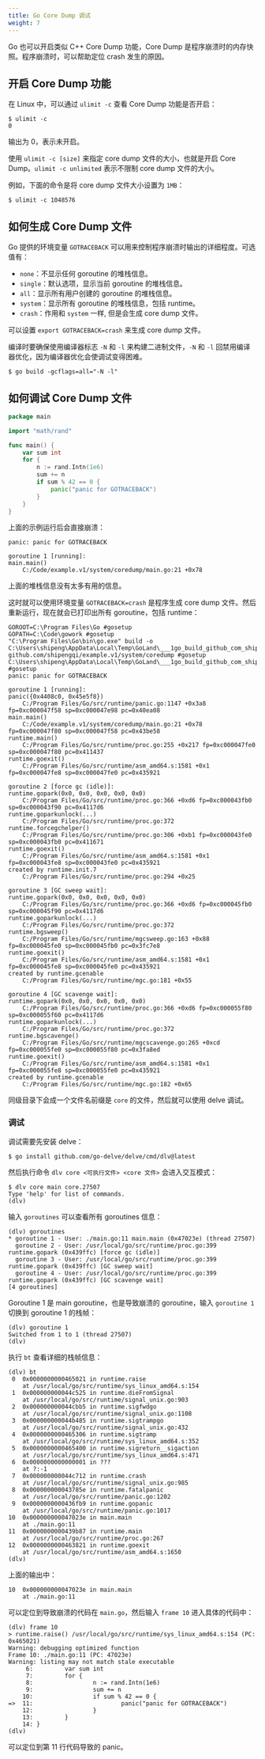 ```yaml
---
title: Go Core Dump 调试
weight: 7
---
```


Go 也可以开启类似 C++ Core Dump 功能，Core Dump 是程序崩溃时的内存快照。程序崩溃时，可以帮助定位 crash 发生的原因。

## 开启 Core Dump 功能

在 Linux 中，可以通过 `ulimit -c` 查看 Core Dump 功能是否开启：

```
$ ulimit -c
0
```

输出为 0，表示未开启。

使用 `ulimit -c [size]` 来指定 core dump 文件的大小，也就是开启 Core Dump。`ulimit -c unlimited` 表示不限制 core dump 文件的大小。

例如，下面的命令是将 core dump 文件大小设置为 `1MB`：

```
$ ulimit -c 1048576
```

## 如何生成 Core Dump 文件

Go 提供的环境变量 `GOTRACEBACK` 可以用来控制程序崩溃时输出的详细程度。可选值有：

- `none`：不显示任何 goroutine 的堆栈信息。
- `single`：默认选项，显示当前 goroutine 的堆栈信息。
- `all`：显示所有用户创建的 goroutine 的堆栈信息。
- `system`：显示所有 goroutine 的堆栈信息，包括 runtime。
- `crash`：作用和 `system` 一样, 但是会生成 core dump 文件。

可以设置 `export GOTRACEBACK=crash` 来生成 core dump 文件。

编译时要确保使用编译器标志 `-N` 和 `-l` 来构建二进制文件，`-N` 和 `-l` 回禁用编译器优化，因为编译器优化会使调试变得困难。

```
$ go build -gcflags=all="-N -l"
```

## 如何调试 Core Dump 文件

```go
package main

import "math/rand"

func main() {
	var sum int
	for {
		n := rand.Intn(1e6)
		sum += n
		if sum % 42 == 0 {
			panic("panic for GOTRACEBACK")
		}
	}
}
```

上面的示例运行后会直接崩溃：

```
panic: panic for GOTRACEBACK

goroutine 1 [running]:
main.main()
	C:/Code/example.v1/system/coredump/main.go:21 +0x78
```

上面的堆栈信息没有太多有用的信息。

这时就可以使用环境变量 `GOTRACEBACK=crash` 是程序生成 core dump 文件。然后重新运行，现在就会已打印出所有 goroutine，包括 runtime：

```
GOROOT=C:\Program Files\Go #gosetup
GOPATH=C:\Code\gowork #gosetup
"C:\Program Files\Go\bin\go.exe" build -o C:\Users\shipeng\AppData\Local\Temp\GoLand\___1go_build_github_com_shipengqi_example_v1_system_coredump.exe github.com/shipengqi/example.v1/system/coredump #gosetup
C:\Users\shipeng\AppData\Local\Temp\GoLand\___1go_build_github_com_shipengqi_example_v1_system_coredump.exe #gosetup
panic: panic for GOTRACEBACK

goroutine 1 [running]:
panic({0x4408c0, 0x45e5f8})
	C:/Program Files/Go/src/runtime/panic.go:1147 +0x3a8 fp=0xc000047f58 sp=0xc000047e98 pc=0x40ea08
main.main()
	C:/Code/example.v1/system/coredump/main.go:21 +0x78 fp=0xc000047f80 sp=0xc000047f58 pc=0x43be58
runtime.main()
	C:/Program Files/Go/src/runtime/proc.go:255 +0x217 fp=0xc000047fe0 sp=0xc000047f80 pc=0x411437
runtime.goexit()
	C:/Program Files/Go/src/runtime/asm_amd64.s:1581 +0x1 fp=0xc000047fe8 sp=0xc000047fe0 pc=0x435921

goroutine 2 [force gc (idle)]:
runtime.gopark(0x0, 0x0, 0x0, 0x0, 0x0)
	C:/Program Files/Go/src/runtime/proc.go:366 +0xd6 fp=0xc000043fb0 sp=0xc000043f90 pc=0x4117d6
runtime.goparkunlock(...)
	C:/Program Files/Go/src/runtime/proc.go:372
runtime.forcegchelper()
	C:/Program Files/Go/src/runtime/proc.go:306 +0xb1 fp=0xc000043fe0 sp=0xc000043fb0 pc=0x411671
runtime.goexit()
	C:/Program Files/Go/src/runtime/asm_amd64.s:1581 +0x1 fp=0xc000043fe8 sp=0xc000043fe0 pc=0x435921
created by runtime.init.7
	C:/Program Files/Go/src/runtime/proc.go:294 +0x25

goroutine 3 [GC sweep wait]:
runtime.gopark(0x0, 0x0, 0x0, 0x0, 0x0)
	C:/Program Files/Go/src/runtime/proc.go:366 +0xd6 fp=0xc000045fb0 sp=0xc000045f90 pc=0x4117d6
runtime.goparkunlock(...)
	C:/Program Files/Go/src/runtime/proc.go:372
runtime.bgsweep()
	C:/Program Files/Go/src/runtime/mgcsweep.go:163 +0x88 fp=0xc000045fe0 sp=0xc000045fb0 pc=0x3fc7e8
runtime.goexit()
	C:/Program Files/Go/src/runtime/asm_amd64.s:1581 +0x1 fp=0xc000045fe8 sp=0xc000045fe0 pc=0x435921
created by runtime.gcenable
	C:/Program Files/Go/src/runtime/mgc.go:181 +0x55

goroutine 4 [GC scavenge wait]:
runtime.gopark(0x0, 0x0, 0x0, 0x0, 0x0)
	C:/Program Files/Go/src/runtime/proc.go:366 +0xd6 fp=0xc000055f80 sp=0xc000055f60 pc=0x4117d6
runtime.goparkunlock(...)
	C:/Program Files/Go/src/runtime/proc.go:372
runtime.bgscavenge()
	C:/Program Files/Go/src/runtime/mgcscavenge.go:265 +0xcd fp=0xc000055fe0 sp=0xc000055f80 pc=0x3fa8ed
runtime.goexit()
	C:/Program Files/Go/src/runtime/asm_amd64.s:1581 +0x1 fp=0xc000055fe8 sp=0xc000055fe0 pc=0x435921
created by runtime.gcenable
	C:/Program Files/Go/src/runtime/mgc.go:182 +0x65
```

同级目录下会成一个文件名前缀是 `core` 的文件，然后就可以使用 delve 调试。

### 调试 

调试需要先安装 delve：

```
$ go install github.com/go-delve/delve/cmd/dlv@latest
```

然后执行命令 `dlv core <可执行文件> <core 文件>` 会进入交互模式：

```
$ dlv core main core.27507
Type 'help' for list of commands.
(dlv)
```

输入 `goroutines` 可以查看所有 goroutines 信息：

```
(dlv) goroutines
* goroutine 1 - User: ./main.go:11 main.main (0x47023e) (thread 27507)
  goroutine 2 - User: /usr/local/go/src/runtime/proc.go:399 runtime.gopark (0x439ffc) [force gc (idle)]
  goroutine 3 - User: /usr/local/go/src/runtime/proc.go:399 runtime.gopark (0x439ffc) [GC sweep wait]
  goroutine 4 - User: /usr/local/go/src/runtime/proc.go:399 runtime.gopark (0x439ffc) [GC scavenge wait]
[4 goroutines]
```

Goroutine 1 是 main goroutine，也是导致崩溃的 goroutine，输入 `goroutine 1` 切换到 goroutine 1 的栈帧：

```
(dlv) goroutine 1
Switched from 1 to 1 (thread 27507)
(dlv) 
```

执行 `bt` 查看详细的栈帧信息：

```
(dlv) bt
 0  0x0000000000465021 in runtime.raise
    at /usr/local/go/src/runtime/sys_linux_amd64.s:154
 1  0x000000000044c525 in runtime.dieFromSignal
    at /usr/local/go/src/runtime/signal_unix.go:903
 2  0x000000000044cbb5 in runtime.sigfwdgo
    at /usr/local/go/src/runtime/signal_unix.go:1108
 3  0x000000000044b485 in runtime.sigtrampgo
    at /usr/local/go/src/runtime/signal_unix.go:432
 4  0x0000000000465306 in runtime.sigtramp
    at /usr/local/go/src/runtime/sys_linux_amd64.s:352
 5  0x0000000000465400 in runtime.sigreturn__sigaction
    at /usr/local/go/src/runtime/sys_linux_amd64.s:471
 6  0x0000000000000001 in ???
    at ?:-1
 7  0x000000000044c712 in runtime.crash
    at /usr/local/go/src/runtime/signal_unix.go:985
 8  0x000000000043785e in runtime.fatalpanic
    at /usr/local/go/src/runtime/panic.go:1202
 9  0x0000000000436fb9 in runtime.gopanic
    at /usr/local/go/src/runtime/panic.go:1017
10  0x000000000047023e in main.main
    at ./main.go:11
11  0x0000000000439b87 in runtime.main
    at /usr/local/go/src/runtime/proc.go:267
12  0x0000000000463821 in runtime.goexit
    at /usr/local/go/src/runtime/asm_amd64.s:1650
(dlv) 
```

上面的输出中：

```
10  0x000000000047023e in main.main
    at ./main.go:11
```

可以定位到导致崩溃的代码在 `main.go`，然后输入 `frame 10` 进入具体的代码中：

```
(dlv) frame 10
> runtime.raise() /usr/local/go/src/runtime/sys_linux_amd64.s:154 (PC: 0x465021)
Warning: debugging optimized function
Frame 10: ./main.go:11 (PC: 47023e)
Warning: listing may not match stale executable
     6:         var sum int
     7:         for {
     8:                 n := rand.Intn(1e6)
     9:                 sum += n
    10:                 if sum % 42 == 0 {
=>  11:                         panic("panic for GOTRACEBACK")
    12:                 }
    13:         }
    14: }
(dlv) 
```

可以定位到第 11 行代码导致的 panic。
